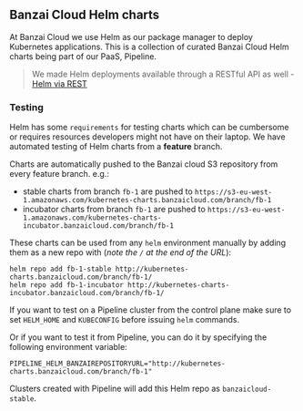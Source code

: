 ## Banzai Cloud Helm charts

At Banzai Cloud we use Helm as our package manager to deploy Kubernetes applications. This is a collection of curated Banzai Cloud Helm charts being part of our PaaS, Pipeline. 

>We made Helm deployments available through a RESTful API as well - [Helm via REST](https://banzaicloud.com/blog/helm-rest-api/)

### Testing

Helm has some `requirements` for testing charts which can be cumbersome or requires resources developers might not have on their laptop. We have automated testing of Helm charts from a **feature** branch. 

Charts are automatically pushed to the Banzai cloud S3 repository from every feature branch. e.g.:

- stable charts from branch `fb-1` are pushed to `https://s3-eu-west-1.amazonaws.com/kubernetes-charts.banzaicloud.com/branch/fb-1`
- incubator charts from branch `fb-1` are pushed to `https://s3-eu-west-1.amazonaws.com/kubernetes-charts-incubator.banzaicloud.com/branch/fb-1`

These charts can be used from any `helm` environment manually by adding them as a new repo with (*note the `/` at the end of the URL*):

```
helm repo add fb-1-stable http://kubernetes-charts.banzaicloud.com/branch/fb-1/
helm repo add fb-1-incubator http://kubernetes-charts-incubator.banzaicloud.com/branch/fb-1/
```

If you want to test on a Pipeline cluster from the control plane make sure to set `HELM_HOME` and `KUBECONFIG` before issuing `helm` commands.

Or if you want to test it from Pipeline, you can do it by specifying the following environment variable:

```
PIPELINE_HELM_BANZAIREPOSITORYURL="http://kubernetes-charts.banzaicloud.com/branch/fb-1"
```

Clusters created with Pipeline will add this Helm repo as `banzaicloud-stable`.

